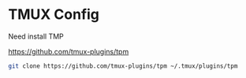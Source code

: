 # TMUX Config

Need install TMP

https://github.com/tmux-plugins/tpm

```bash
git clone https://github.com/tmux-plugins/tpm ~/.tmux/plugins/tpm
```
